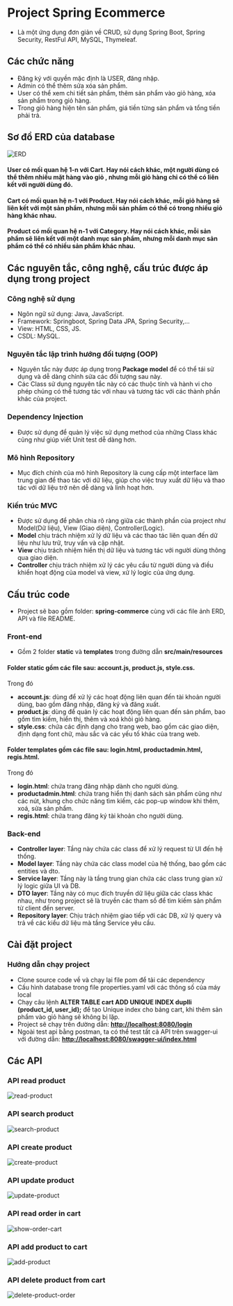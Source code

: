# Project Spring Ecommerce
* Là một ứng dụng đơn giản về CRUD, sử dụng Spring Boot, Spring Security, RestFul API, MySQL, Thymeleaf.
## Các chức năng
* Đăng ký với quyền mặc định là USER, đăng nhập.
* Admin có thể thêm sửa xóa sản phẩm.
* User có thể xem chi tiết sản phẩm, thêm sản phẩm vào giỏ hàng, xóa sản phẩm trong giỏ hàng.
* Trong giỏ hàng hiện tên sản phẩm, giá tiền từng sản phẩm và tổng tiền phải trả.
## Sơ đồ ERD của database
![ERD](https://github.com/hellfive123/Midterm_51900783_LamChiCuong/blob/master/erdiagram.png?raw=true)
#### **User** có mối quan hệ 1-n với **Cart**. Hay nói cách khác, một người dùng có thể thêm nhiều mặt hàng vào giỏ , nhưng mỗi giỏ hàng chỉ có thể có liên kết với người dùng đó.
#### **Cart** có mối quan hệ n-1 với **Product**. Hay nói cách khác, mỗi giỏ hàng sẽ liên kết với một sản phẩm, nhưng mỗi sản phẩm có thể có trong nhiều giỏ hàng khác nhau.
#### **Product** có mối quan hệ n-1 với **Category**. Hay nói cách khác, mỗi sản phẩm sẽ liên kết với một danh mục sản phẩm, nhưng mỗi danh mục sản phẩm có thể có nhiều sản phẩm khác nhau.
## Các nguyên tắc, công nghệ, cấu trúc được áp dụng trong project
### Công nghệ sử dụng 
* Ngôn ngữ sử dụng: Java, JavaScript.
* Framework: Springboot, Spring Data JPA, Spring Security,...
* View: HTML, CSS, JS.
* CSDL: MySQL.
### Nguyên tắc lập trình hướng đối tượng (OOP)
* Nguyên tắc này được áp dụng trong **Package model** để có thể tái sử dụng và dễ dàng chỉnh sửa các đối tượng sau này.
* Các Class sử dụng nguyên tắc này có các thuộc tính và hành vi cho phép chúng có thể tương tác với nhau và tương tác với các thành phần khác của project.
### Dependency Injection
* Được sử dụng để quản lý việc sử dụng method của những Class khác cũng như giúp viết Unit test dễ dàng hơn.
### Mô hình Repository
* Mục đích chính của mô hình Repository là cung cấp một interface làm trung gian để thao tác với dữ liệu, giúp cho việc truy xuất dữ liệu và thao tác với dữ liệu trở nên dễ dàng và linh hoạt hơn.
### Kiến trúc MVC
* Được sử dụng để phân chia rõ ràng giữa các thành phần của project như Model(Dữ liệu), View (Giao diện), Controller(Logic).
* **Model** chịu trách nhiệm xử lý dữ liệu và các thao tác liên quan đến dữ liệu như lưu trữ, truy vấn và cập nhật.
* **View** chịu trách nhiệm hiển thị dữ liệu và tương tác với người dùng thông qua giao diện.
* **Controller** chịu trách nhiệm xử lý các yêu cầu từ người dùng và điều khiển hoạt động của model và view, xử lý logic của ứng dụng.
## Cấu trúc code
* Project sẽ bao gồm folder:  **spring-commerce** cùng với các file ảnh ERD, API và file README.
### Front-end
* Gồm 2 folder **static** và **templates** trong đường dẫn **src/main/resources**
#### Folder **static** gồm các file sau: **account.js**, **product.js**, **style.css**. <br />

Trong đó
* **account.js**: dùng để xử lý các hoạt động liên quan đến tài khoản người dùng, bao gồm đăng nhập, đăng ký và đăng xuất.
* **product.js**: dùng để quản lý các hoạt động liên quan đến sản phẩm, bao gồm tìm kiếm, hiển thị, thêm và xoá khỏi giỏ hàng.
* **style.css**: chứa các định dạng cho trang web, bao gồm các giao diện, định dạng font chữ, màu sắc và các yếu tố khác của trang web.

#### Folder **templates** gồm các file sau: **login.html**, **productadmin.html**, **regis.html**. <br />
Trong đó
* **login.html**: chứa trang đăng nhập dành cho người dùng.
* **productadmin.html**: chứa trang hiển thị danh sách sản phẩm cũng như các nút, khung cho chức năng tìm kiếm, các pop-up window khi thêm, xoá, sửa sản phẩm.
* **regis.html**: chứa trang đăng ký tài khoản cho người dùng.
### Back-end
* **Controller layer**: Tầng này chứa các class để xử lý request từ UI đến hệ thống.
* **Model layer**: Tầng này chứa các class model của hệ thống, bao gồm các entities và dto.
* **Service layer**: Tầng này là tầng trung gian chứa các class trung gian xử lý logic giữa UI và DB.
* **DTO layer**: Tầng này có mục đích truyền dữ liệu giữa các class khác nhau, như trong project sẽ là truyền các tham số để tìm kiếm sản phẩm từ client đến server.
* **Repository layer**: Chịu trách nhiệm giao tiếp với các DB, xử lý query và trả về các kiểu dữ liệu mà tầng Service yêu cầu.
## Cài đặt project
### Hướng dẫn chạy project
* Clone source code về và chạy lại file pom để tải các dependency
* Cấu hình database trong file properties.yaml với các thông số của máy local
* Chạy câu lệnh **ALTER TABLE cart ADD UNIQUE INDEX duplli (product_id, user_id);** để tạo Unique index cho bảng cart, khi thêm sản phẩm vào giỏ hàng sẽ không bị lặp.
* Project sẽ chạy trên đường dẫn: **[http://localhost:8080/login](http://localhost:8080/login)**
* Ngoài test api bằng postman, ta có thể test tất cả API trên swagger-ui với đường dẫn: **[http://localhost:8080/swagger-ui/index.html](http://localhost:8080/swagger-ui/index.html)**
## Các API
### API read product
![read-product](https://github.com/hellfive123/Midterm_51900783_LamChiCuong/blob/master/read-product.png?raw=true)
### API search product
![search-product](https://github.com/hellfive123/Midterm_51900783_LamChiCuong/blob/master/search-product.png?raw=true)
### API create product
![create-product](https://github.com/hellfive123/Midterm_51900783_LamChiCuong/blob/master/create-product.png?raw=true)
### API update product
![update-product](https://github.com/hellfive123/Midterm_51900783_LamChiCuong/blob/master/update-product.png?raw=true)
### API read order in cart
![show-order-cart](https://github.com/hellfive123/Midterm_51900783_LamChiCuong/blob/master/show-order-cart.png?raw=true)
### API add product to cart
![add-product](https://github.com/hellfive123/Midterm_51900783_LamChiCuong/blob/master/add-product-to-cart.png?raw=true)
### API delete product from cart
![delete-product-order](https://github.com/hellfive123/Midterm_51900783_LamChiCuong/blob/master/delete-product.png?raw=true)
